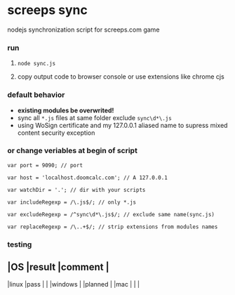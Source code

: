 screeps sync
===

nodejs synchronization script for screeps.com game

### run

1. `node sync.js`

2. copy output code to browser console or use extensions like chrome cjs

### default behavior

* **existing modules be overwrited!**
* sync all `*.js` files at same folder exclude `sync\d*\.js`
* using WoSign certificate and my 127.0.0.1 aliased name to supress mixed content security exception

### or change veriables at begin of script

`var port = 9090; // port`

`var host = 'localhost.doomcalc.com'; // A 127.0.0.1`

`var watchDir = '.'; // dir with your scripts`

`var includeRegexp = /\.js$/; // only *.js`

`var excludeRegexp = /^sync\d*\.js$/; // exclude same name(sync.js)`

`var replaceRegexp = /\..+$/; // strip extensions from modules names`

### testing

|OS      |result   |comment      |
----------------------------------
|linux   |pass     |             |
|windows |         |planned      |
|mac     |         |             |
